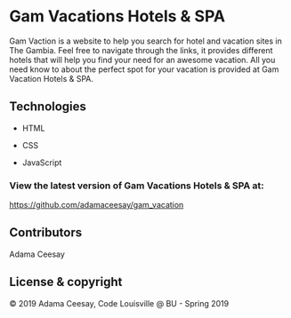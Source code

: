 # Gam Vacations Hotels & SPA

Gam Vaction is a website to help you search for hotel and vacation sites in The Gambia. Feel free to navigate through the links, it provides different hotels that will help you find your need for an awesome vacation. All you need know to about the perfect spot for your vacation is provided at Gam Vacation Hotels & SPA.


## Technologies

- HTML

- CSS

- JavaScript


### View the latest version of Gam Vacations Hotels & SPA at:

https://github.com/adamaceesay/gam_vacation


## Contributors

 Adama Ceesay


## License & copyright

<div class="footer">
        &copy; 2019 Adama Ceesay, Code Louisville @ BU - Spring 2019
    </div>

 